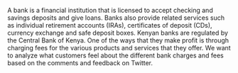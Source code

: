 A bank is a financial institution that is licensed to accept checking and savings deposits and give loans. Banks also provide related services such as individual retirement accounts (IRAs), certificates of deposit (CDs), currency exchange and safe deposit boxes. Kenyan banks are regulated by the Central Bank of Kenya. One of the ways that they make profit is through charging fees for the various products and services that they offer. We want to analyze what customers feel about the different bank charges and fees based on the comments and feedback on Twitter.
